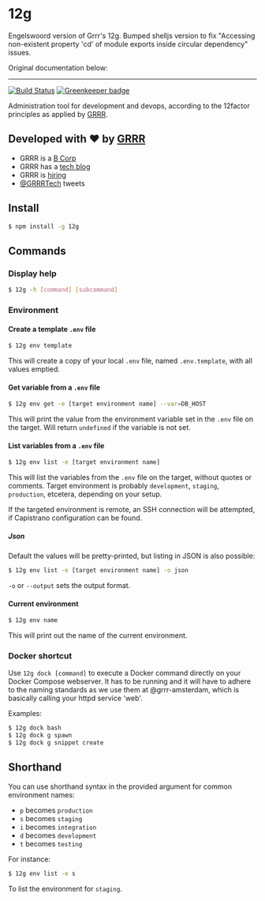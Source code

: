 # 12g

Engelswoord version of Grrr's 12g.
Bumped shelljs version to fix "Accessing non-existent property 'cd' of module exports inside circular dependency" issues.

Original documentation below:

---------

[![Build Status](https://travis-ci.org/grrr-amsterdam/12g.svg)](https://travis-ci.org/grrr-amsterdam/12g)
[![Greenkeeper badge](https://badges.greenkeeper.io/grrr-amsterdam/12g.svg)](https://greenkeeper.io/)

Administration tool for development and devops, according to the 12factor principles as applied by [GRRR](https://github.com/grrr-amsterdam).

## Developed with ❤️ by [GRRR](https://grrr.nl)

- GRRR is a [B Corp](https://grrr.nl/en/b-corp/)
- GRRR has a [tech blog](https://grrr.tech/)
- GRRR is [hiring](https://grrr.nl/en/jobs/)
- [@GRRRTech](https://twitter.com/grrrtech) tweets

## Install
```bash
$ npm install -g 12g
```


## Commands

### Display help
```bash
$ 12g -h [command] [subcommand]
```

### Environment
#### Create a template `.env` file
```bash
$ 12g env template
```
This will create a copy of your local `.env` file, named `.env.template`, with all values emptied.

#### Get variable from a `.env` file
```bash
$ 12g env get -e [target environment name] --var=DB_HOST
```
This will print the value from the environment variable set in the `.env` file on the target.
Will return `undefined` if the variable is not set.

#### List variables from a `.env` file
```bash
$ 12g env list -e [target environment name]
```
This will list the variables from the `.env` file on the target, without quotes or comments.
Target environment is probably `development`, `staging`, `production`, etcetera,
depending on your setup.

If the targeted environment is remote, an SSH connection will be attempted,
if Capistrano configuration can be found.

##### Json
Default the values will be pretty-printed, but listing in JSON is also possible:
```bash
$ 12g env list -e [target environment name] -o json
```
`-o` or `--output` sets the output format.


#### Current environment
```bash
$ 12g env name
```
This will print out the name of the current environment.

### Docker shortcut
Use `12g dock [command]` to execute a Docker command directly on your Docker Compose webserver.
It has to be running and it will have to adhere to the naming standards as we use them at
@grrr-amsterdam, which is basically calling your httpd service 'web'.

Examples:
```bash
$ 12g dock bash
$ 12g dock g spawn
$ 12g dock g snippet create
```


## Shorthand
You can use shorthand syntax in the provided argument for common environment names:

 * `p` becomes `production`
 * `s` becomes `staging`
 * `i` becomes `integration`
 * `d` becomes `development`
 * `t` becomes `testing`

For instance:
```bash
$ 12g env list -e s
```
To list the environment for `staging`.
